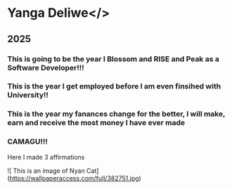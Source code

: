# <H1>Yanga Deliwe</>
<H2>2025</H2>
<H3>This is going to be the year I Blossom and RISE and Peak as a Software Developer!!!</H3>
<H3>This is the year I get employed before I am even finsihed with University!!</H3>
<H3>This is the year my fanances change for the better, I will make, earn and receive the most money I have ever made<H3>
<H3>CAMAGU!!!</H3>


Here I made 3 affirmations

![ This is an image of Nyan Cat] (https://wallpaperaccess.com/full/382751.jpg)
